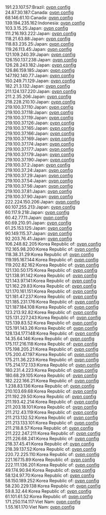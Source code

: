 191.23.107.57:Brazil: [ovpn config](vpn/191_23_107_57.ovpn)  
24.87.30.187:Canada: [ovpn config](vpn/24_87_30_187.ovpn)  
68.146.61.10:Canada: [ovpn config](vpn/68_146_61_10.ovpn)  
139.194.235.162:Indonesia: [ovpn config](vpn/139_194_235_162.ovpn)  
103.3.15.25:Japan: [ovpn config](vpn/103_3_15_25.ovpn)  
111.216.193.222:Japan: [ovpn config](vpn/111_216_193_222.ovpn)  
118.21.63.88:Japan: [ovpn config](vpn/118_21_63_88.ovpn)  
118.83.235.25:Japan: [ovpn config](vpn/118_83_235_25.ovpn)  
119.26.113.45:Japan: [ovpn config](vpn/119_26_113_45.ovpn)  
121.109.240.39:Japan: [ovpn config](vpn/121_109_240_39.ovpn)  
126.150.137.238:Japan: [ovpn config](vpn/126_150_137_238.ovpn)  
126.28.243.182:Japan: [ovpn config](vpn/126_28_243_182.ovpn)  
126.86.159.185:Japan: [ovpn config](vpn/126_86_159_185.ovpn)  
147.192.140.77:Japan: [ovpn config](vpn/147_192_140_77.ovpn)  
150.249.71.129:Japan: [ovpn config](vpn/150_249_71_129.ovpn)  
182.21.3.132:Japan: [ovpn config](vpn/182_21_3_132.ovpn)  
211.124.137.220:Japan: [ovpn config](vpn/211_124_137_220.ovpn)  
211.2.35.206:Japan: [ovpn config](vpn/211_2_35_206.ovpn)  
218.228.210.10:Japan: [ovpn config](vpn/218_228_210_10.ovpn)  
219.100.37.110:Japan: [ovpn config](vpn/219_100_37_110.ovpn)  
219.100.37.118:Japan: [ovpn config](vpn/219_100_37_118.ovpn)  
219.100.37.119:Japan: [ovpn config](vpn/219_100_37_119.ovpn)  
219.100.37.126:Japan: [ovpn config](vpn/219_100_37_126.ovpn)  
219.100.37.165:Japan: [ovpn config](vpn/219_100_37_165.ovpn)  
219.100.37.166:Japan: [ovpn config](vpn/219_100_37_166.ovpn)  
219.100.37.169:Japan: [ovpn config](vpn/219_100_37_169.ovpn)  
219.100.37.174:Japan: [ovpn config](vpn/219_100_37_174.ovpn)  
219.100.37.177:Japan: [ovpn config](vpn/219_100_37_177.ovpn)  
219.100.37.179:Japan: [ovpn config](vpn/219_100_37_179.ovpn)  
219.100.37.190:Japan: [ovpn config](vpn/219_100_37_190.ovpn)  
219.100.37.2:Japan: [ovpn config](vpn/219_100_37_2.ovpn)  
219.100.37.24:Japan: [ovpn config](vpn/219_100_37_24.ovpn)  
219.100.37.29:Japan: [ovpn config](vpn/219_100_37_29.ovpn)  
219.100.37.54:Japan: [ovpn config](vpn/219_100_37_54.ovpn)  
219.100.37.56:Japan: [ovpn config](vpn/219_100_37_56.ovpn)  
219.100.37.81:Japan: [ovpn config](vpn/219_100_37_81.ovpn)  
219.100.37.90:Japan: [ovpn config](vpn/219_100_37_90.ovpn)  
222.224.150.206:Japan: [ovpn config](vpn/222_224_150_206.ovpn)  
60.107.255.213:Japan: [ovpn config](vpn/60_107_255_213.ovpn)  
60.117.9.218:Japan: [ovpn config](vpn/60_117_9_218.ovpn)  
60.42.77.11:Japan: [ovpn config](vpn/60_42_77_11.ovpn)  
60.69.210.91:Japan: [ovpn config](vpn/60_69_210_91.ovpn)  
61.25.153.125:Japan: [ovpn config](vpn/61_25_153_125.ovpn)  
90.149.115.37:Japan: [ovpn config](vpn/90_149_115_37.ovpn)  
92.203.76.41:Japan: [ovpn config](vpn/92_203_76_41.ovpn)  
106.248.82.205:Korea Republic of: [ovpn config](vpn/106_248_82_205.ovpn)  
112.165.98.200:Korea Republic of: [ovpn config](vpn/112_165_98_200.ovpn)  
118.38.31.29:Korea Republic of: [ovpn config](vpn/118_38_31_29.ovpn)  
119.195.167.144:Korea Republic of: [ovpn config](vpn/119_195_167_144.ovpn)  
119.202.82.162:Korea Republic of: [ovpn config](vpn/119_202_82_162.ovpn)  
121.130.50.175:Korea Republic of: [ovpn config](vpn/121_130_50_175.ovpn)  
121.138.91.142:Korea Republic of: [ovpn config](vpn/121_138_91_142.ovpn)  
121.143.97.141:Korea Republic of: [ovpn config](vpn/121_143_97_141.ovpn)  
121.162.29.83:Korea Republic of: [ovpn config](vpn/121_162_29_83.ovpn)  
121.170.161.151:Korea Republic of: [ovpn config](vpn/121_170_161_151.ovpn)  
121.181.47.237:Korea Republic of: [ovpn config](vpn/121_181_47_237.ovpn)  
121.185.231.176:Korea Republic of: [ovpn config](vpn/121_185_231_176.ovpn)  
121.187.184.108:Korea Republic of: [ovpn config](vpn/121_187_184_108.ovpn)  
123.213.92.82:Korea Republic of: [ovpn config](vpn/123_213_92_82.ovpn)  
125.131.227.243:Korea Republic of: [ovpn config](vpn/125_131_227_243.ovpn)  
125.139.83.52:Korea Republic of: [ovpn config](vpn/125_139_83_52.ovpn)  
125.191.143.26:Korea Republic of: [ovpn config](vpn/125_191_143_26.ovpn)  
128.134.177.148:Korea Republic of: [ovpn config](vpn/128_134_177_148.ovpn)  
14.35.64.146:Korea Republic of: [ovpn config](vpn/14_35_64_146.ovpn)  
175.117.216.118:Korea Republic of: [ovpn config](vpn/175_117_216_118.ovpn)  
175.198.205.21:Korea Republic of: [ovpn config](vpn/175_198_205_21.ovpn)  
175.200.47.197:Korea Republic of: [ovpn config](vpn/175_200_47_197.ovpn)  
175.211.36.223:Korea Republic of: [ovpn config](vpn/175_211_36_223.ovpn)  
175.214.172.133:Korea Republic of: [ovpn config](vpn/175_214_172_133.ovpn)  
180.231.4.223:Korea Republic of: [ovpn config](vpn/180_231_4_223.ovpn)  
180.68.29.105:Korea Republic of: [ovpn config](vpn/180_68_29_105.ovpn)  
182.222.166.21:Korea Republic of: [ovpn config](vpn/182_222_166_21.ovpn)  
1.238.83.136:Korea Republic of: [ovpn config](vpn/1_238_83_136.ovpn)  
210.103.69.68:Korea Republic of: [ovpn config](vpn/210_103_69_68.ovpn)  
211.192.29.50:Korea Republic of: [ovpn config](vpn/211_192_29_50.ovpn)  
211.193.42.214:Korea Republic of: [ovpn config](vpn/211_193_42_214.ovpn)  
211.203.18.101:Korea Republic of: [ovpn config](vpn/211_203_18_101.ovpn)  
211.212.43.119:Korea Republic of: [ovpn config](vpn/211_212_43_119.ovpn)  
211.213.132.52:Korea Republic of: [ovpn config](vpn/211_213_132_52.ovpn)  
211.213.133.101:Korea Republic of: [ovpn config](vpn/211_213_133_101.ovpn)  
211.218.8.57:Korea Republic of: [ovpn config](vpn/211_218_8_57.ovpn)  
211.222.247.211:Korea Republic of: [ovpn config](vpn/211_222_247_211.ovpn)  
211.226.68.241:Korea Republic of: [ovpn config](vpn/211_226_68_241.ovpn)  
218.37.45.41:Korea Republic of: [ovpn config](vpn/218_37_45_41.ovpn)  
218.39.137.52:Korea Republic of: [ovpn config](vpn/218_39_137_52.ovpn)  
220.72.225.110:Korea Republic of: [ovpn config](vpn/220_72_225_110.ovpn)  
221.167.15.89:Korea Republic of: [ovpn config](vpn/221_167_15_89.ovpn)  
222.111.136.201:Korea Republic of: [ovpn config](vpn/222_111_136_201.ovpn)  
49.174.90.94:Korea Republic of: [ovpn config](vpn/49_174_90_94.ovpn)  
58.124.97.70:Korea Republic of: [ovpn config](vpn/58_124_97_70.ovpn)  
58.150.189.252:Korea Republic of: [ovpn config](vpn/58_150_189_252.ovpn)  
58.230.229.138:Korea Republic of: [ovpn config](vpn/58_230_229_138.ovpn)  
59.8.32.44:Korea Republic of: [ovpn config](vpn/59_8_32_44.ovpn)  
61.101.61.52:Korea Republic of: [ovpn config](vpn/61_101_61_52.ovpn)  
171.250.114.117:Viet Nam: [ovpn config](vpn/171_250_114_117.ovpn)  
1.55.161.170:Viet Nam: [ovpn config](vpn/1_55_161_170.ovpn)  
